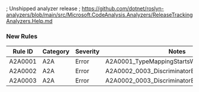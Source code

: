 ﻿; Unshipped analyzer release
; https://github.com/dotnet/roslyn-analyzers/blob/main/src/Microsoft.CodeAnalysis.Analyzers/ReleaseTrackingAnalyzers.Help.md

### New Rules

Rule ID | Category | Severity | Notes
--------|----------|----------|-------
A2A0001 | A2A | Error | A2A0001_TypeMappingStartsWithNullAnalyzer
A2A0002 | A2A | Error | A2A0002_0003_DiscriminatorEnumShapeAnalyzer
A2A0003 | A2A | Error | A2A0002_0003_DiscriminatorEnumShapeAnalyzer